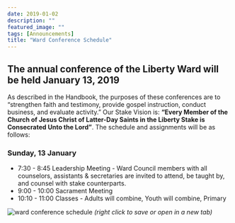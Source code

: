 ```yaml
---
date: 2019-01-02
description: ""
featured_image: ""
tags: [Announcements]
title: "Ward Conference Schedule"
---
```


## The annual conference of the Liberty Ward will be held January 13, 2019

As described in the Handbook, the purposes of these conferences are to “strengthen faith and testimony, provide gospel instruction, conduct business, and evaluate activity.” Our Stake Vision is: ​**“​Every Member of the Church of Jesus Christ of Latter-Day Saints in the Liberty Stake is Consecrated Unto the Lord​”**. ​The schedule and assignments will be as follows:

### Sunday, 13 January

* 7:30 - 8:45 ​Leadership Meeting​ - Ward Council members with all counselors, assistants & secretaries are invited to attend, be taught by, and counsel with stake counterparts.
* 9:00 - 10:00 ​Sacrament Meeting
* 10:10 - 11:00 ​Classes - ​Adults will combine, Youth will combine, Primary

![ward conference schedule](/images/posts/ward-conference-schedule-optimized.png)
*(right click to save or open in a new tab)*